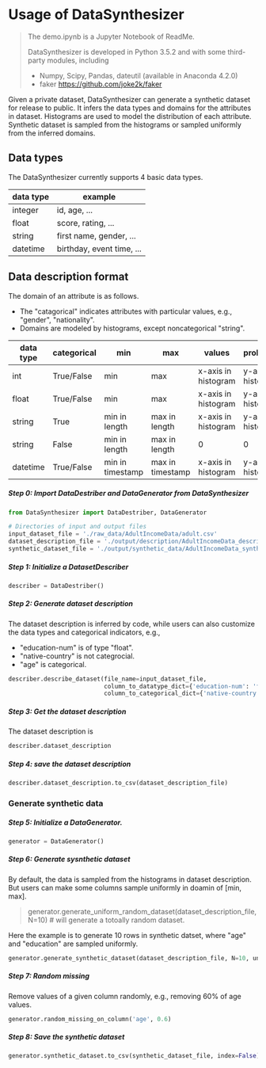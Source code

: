 
# Usage of DataSynthesizer

> The demo.ipynb is a Jupyter Notebook of ReadMe.
>
> DataSynthesizer is developed in Python 3.5.2 and with some third-party modules, including
>
> - Numpy, Scipy, Pandas, dateutil (available in Anaconda 4.2.0)
> - faker https://github.com/joke2k/faker

Given a private dataset, DataSynthesizer can generate a synthetic dataset for release to public. It infers the data types and domains for the attributes in dataset. Histograms are used to model the distribution of each attribute. Synthetic dataset is sampled from the histograms or sampled uniformly from the inferred domains.

## Data types
 The DataSynthesizer currently supports 4 basic data types.

| data type | example                   |
| --------- | ------------------------- |
| integer   | id, age, ...              |
| float     | score, rating, ...        |
| string    | first name, gender, ...   |
| datetime  | birthday, event time, ... |

## Data description format

The domain of an attribute is as follows.
- The "catagorical" indicates attributes with particular values, e.g., "gender", "nationality".
- Domains are modeled by histograms, except noncategorical "string".

| data type | categorical | min              | max              | values              | probabilities       | values count       | missing rate |
| --------- | ----------- | ---------------- | ---------------- | ------------------- | ------------------- | ------------------ | ------------ |
| int       | True/False  | min              | max              | x-axis in histogram | y-axis in histogram | #bins in histogram | missing rate |
| float     | True/False  | min              | max              | x-axis in histogram | y-axis in histogram | #bins in histogram | missing rate |
| string    | True        | min in length    | max in length    | x-axis in histogram | y-axis in histogram | #bins in histogram | missing rate |
| string    | False       | min in length    | max in length    | 0                   | 0                   | 0                  | missing rate |
| datetime  | True/False  | min in timestamp | max in timestamp | x-axis in histogram | y-axis in histogram | #bins in histogram | missing rate |

##### Step 0: Import DataDestriber and DataGenerator from DataSynthesizer


```python
from DataSynthesizer import DataDestriber, DataGenerator
```


```python
# Directories of input and output files
input_dataset_file = './raw_data/AdultIncomeData/adult.csv'
dataset_description_file = './output/description/AdultIncomeData_description.csv'
synthetic_dataset_file = './output/synthetic_data/AdultIncomeData_synthetic.csv'
```

##### Step 1: Initialize a DatasetDescriber


```python
describer = DataDestriber()
```

##### Step 2: Generate dataset description

The dataset description is inferred by code, while users can also customize the data types and categorical indicators, e.g.,
- "education-num" is of type "float".
- "native-country" is not categrocial.
- "age" is categorical.


```python
describer.describe_dataset(file_name=input_dataset_file,
                           column_to_datatype_dict={'education-num': 'float'},
                           column_to_categorical_dict={'native-country':False,'age':True})
```

##### Step 3: Get the dataset description

The dataset description is


```python
describer.dataset_description
```

##### Step 4: save the dataset description


```python
describer.dataset_description.to_csv(dataset_description_file)
```

### Generate synthetic data

##### Step 5: Initialize a DataGenerator.


```python
generator = DataGenerator()
```

##### Step 6: Generate sysnthetic dataset

By default, the data is sampled from the histograms in dataset description. But users can make some columns sample uniformly in doamin of [min, max].

> generator.generate_uniform_random_dataset(dataset_description_file, N=10) # will generate a totoally random dataset.

Here the example is to generate 10 rows in synthetic datset, where "age" and "education" are sampled uniformly.


```python
generator.generate_synthetic_dataset(dataset_description_file, N=10, uniform_columns={'age', 'education'})
```

##### Step 7: Random missing

Remove values of a given column randomly, e.g., removing 60% of age values.


```python
generator.random_missing_on_column('age', 0.6)
```

##### Step 8: Save the synthetic dataset


```python
generator.synthetic_dataset.to_csv(synthetic_dataset_file, index=False)
```
